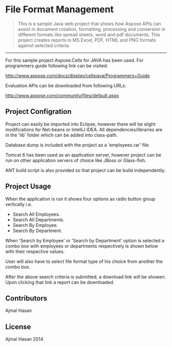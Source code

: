 # File Format Management

>This is a sample Java web project that shows how Aspose APIs can assist in document creation, formatting, processing and conversion in different formats like spread sheets, word and pdf documents. This project creates reports in MS Excel, PDF, HTML and PNG formats against selected criteria.
<hr>

For this sample project Aspose.Cells for JAVA has been used. For programmers guide following link can be visited:

http://www.aspose.com/docs/display/cellsjava/Programmers+Guide

Evaluation APIs can be downloaded from following URLs:

http://www.aspose.com/community/files/default.aspx

## Project Configration

Project can easily be imported into Eclipse, however there will be slight modifications for Net-beans or IntelliJ IDEA. All dependencies/libraries are in the 'lib' folder which can be added into class-path.

Database dump is included with the project as a 'employees.rar' file.

Tomcat 6 has been used as an application server, however project can be run on other application servers of choice like JBoss or Glass-fish.

ANT build script is also provided so that project can be build independently.

## Project Usage

When the application is run it shows four options as radio button group vertically i.e.

* Search All Employees.
* Search All Departments.
* Search By Employee.
* Search By Department.

When 'Search by Employee' or 'Search by Department' option is selected a combo box with employees or departments respectively is shown below with their respective values.

User will also have to select file format type of his choice from another the combo box.

After the above search criteria is submitted, a download link will be showen. Upon clicking that link a report can be downloaded.

## Contributors
Ajmal Hasan

## License
Ajmal Hasan 2014
